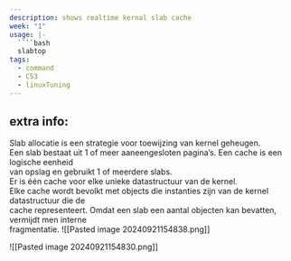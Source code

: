 ```yaml
---
description: shows realtime kernal slab cache
week: "1"
usage: |-
  ````bash 
  slabtop
tags:
  - command
  - CS3
  - linuxTuning
---
```

## extra info:
Slab allocatie is een strategie voor toewijzing van kernel geheugen.  
Een slab bestaat uit 1 of meer aaneengesloten pagina’s. Een cache is een logische eenheid  
van opslag en gebruikt 1 of meerdere slabs.  
Er is één cache voor elke unieke datastructuur van de kernel.  
Elke cache wordt bevolkt met objects die instanties zijn van de kernel datastructuur die de  
cache representeert. Omdat een slab een aantal objecten kan bevatten, vermijdt men interne  
fragmentatie.
![[Pasted image 20240921154838.png]]

![[Pasted image 20240921154830.png]]

